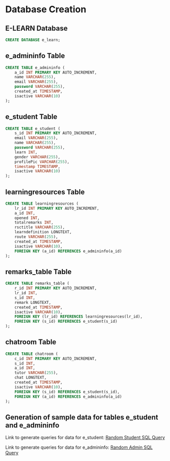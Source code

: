 # Database Creation

## E-LEARN Database

```sql
CREATE DATABASE e_learn;
```

## e_admininfo Table

```sql
CREATE TABLE e_admininfo (
    a_id INT PRIMARY KEY AUTO_INCREMENT,
    name VARCHAR(255),
    email VARCHAR(255),
    password VARCHAR(255),
    created_at TIMESTAMP,
    isactive VARCHAR(10)
);
```

## e_student Table

```sql
CREATE TABLE e_student (
    s_id INT PRIMARY KEY AUTO_INCREMENT,
    email VARCHAR(255),
    name VARCHAR(255),
    password VARCHAR(255),
    learn INT,
    gender VARCHAR(255),
    profilePic VARCHAR(255),
    timestamp TIMESTAMP,
    isactive VARCHAR(10)
);
```

## learningresources Table

```sql
CREATE TABLE learningresources (
    lr_id INT PRIMARY KEY AUTO_INCREMENT,
    a_id INT,
    opened INT,
    totalremarks INT,
    rsctitle VARCHAR(255),
    learndefinition LONGTEXT,
    route VARCHAR(255),
    created_at TIMESTAMP,
    isactive VARCHAR(10),
    FOREIGN KEY (a_id) REFERENCES e_admininfo(a_id)
);
```

## remarks_table Table

```sql
CREATE TABLE remarks_table (
    r_id INT PRIMARY KEY AUTO_INCREMENT,
    lr_id INT,
    s_id INT,
    remark LONGTEXT,
    created_at TIMESTAMP,
    isactive VARCHAR(10),
    FOREIGN KEY (lr_id) REFERENCES learningresources(lr_id),
    FOREIGN KEY (s_id) REFERENCES e_student(s_id)
);
```

## chatroom Table

```sql
CREATE TABLE chatroom (
    c_id INT PRIMARY KEY AUTO_INCREMENT,
    s_id INT,
    a_id INT,
    tutor VARCHAR(255),
    chat LONGTEXT,
    created_at TIMESTAMP,
    isactive VARCHAR(10),
    FOREIGN KEY (s_id) REFERENCES e_student(s_id),
    FOREIGN KEY (a_id) REFERENCES e_admininfo(a_id)
);
```
## Generation of sample data for tables e_student and e_admininfo

Link to generate queries for data for e_student: [Random Student SQL Query](https://enshikuku.github.io/random_student_SQLquery/)

Link to generate queries for data for e_admininfo: [Random Admin SQL Query](https://enshikuku.github.io/random_student_SQLquery/admin.html)